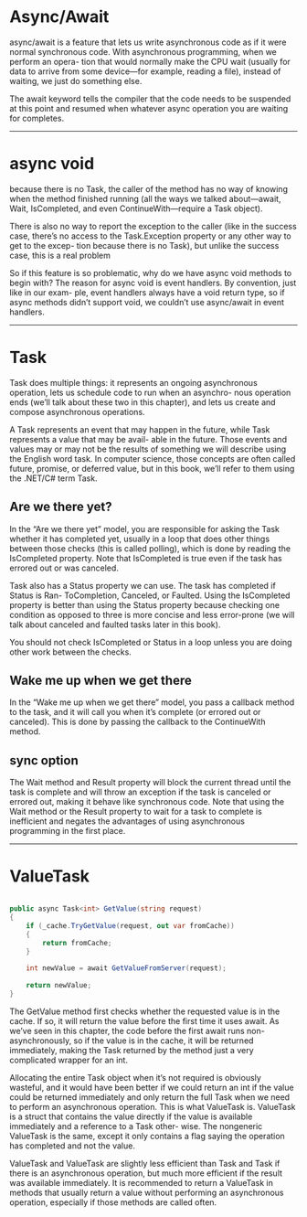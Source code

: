 # Async/Await

async/await is a feature that lets us write asynchronous code as if it were normal
synchronous code. With asynchronous programming, when we perform an opera-
tion that would normally make the CPU wait (usually for data to arrive from some
device—for example, reading a file), instead of waiting, we just do something else.

The await
keyword tells the compiler that the code needs to be suspended at this point and
resumed when whatever async operation you are waiting for completes.

---

# async void


because there is no Task, the caller of the method has no way of knowing when the method
finished running (all the ways we talked about—await, Wait, IsCompleted, and even
ContinueWith—require a Task object).

There is also no way to report the exception to the caller (like in the success case,
there’s no access to the Task.Exception property or any other way to get to the excep-
tion because there is no Task), but unlike the success case, this is a real problem

So if this feature is so problematic, why do we have async void methods to begin
with? The reason for async void is event handlers. By convention, just like in our exam-
ple, event handlers always have a void return type, so if async methods didn’t support
void, we couldn’t use async/await in event handlers.

---

# Task

Task does multiple things: it represents
an ongoing asynchronous operation, lets us schedule code to run when an asynchro-
nous operation ends (we’ll talk about these two in this chapter), and lets us create and
compose asynchronous operations.

A Task represents an
event that may happen in the future, while Task<T> represents a value that may be avail-
able in the future. Those events and values may or may not be the results of something
we will describe using the English word task. In computer science, those concepts are
often called future, promise, or deferred value, but in this book, we’ll refer to them using
the .NET/C# term Task.

## Are we there yet?

In the “Are we there yet” model, you are responsible for asking the Task whether
it has completed yet, usually in a loop that does other things between those checks
(this is called polling), which is done by reading the IsCompleted property. Note that
IsCompleted is true even if the task has errored out or was canceled.

Task also has a Status property we can use. The task has completed if Status is Ran-
ToCompletion, Canceled, or Faulted. Using the IsCompleted property is better than
using the Status property because checking one condition as opposed to three is more
concise and less error-prone (we will talk about canceled and faulted tasks later in this
book).

You should not check IsCompleted or Status in a loop unless you are doing other
work between the checks. 

## Wake me up when we get there

In the “Wake me up when we get there” model, you pass a callback method to the task,
and it will call you when it’s complete (or errored out or canceled). This is done by
passing the callback to the ContinueWith method.

## sync option

The Wait method and Result property will block
the current thread until the task is complete and will throw an exception if the task
is canceled or errored out, making it behave like synchronous code. Note that using
the Wait method or the Result property to wait for a task to complete is inefficient
and negates the advantages of using asynchronous programming in the first place.

---

# ValueTask

```csharp

public async Task<int> GetValue(string request)
{
    if (_cache.TryGetValue(request, out var fromCache))
    {
        return fromCache;
    }
    
    int newValue = await GetValueFromServer(request);
        
    return newValue;
}

```

The GetValue method first checks whether the requested value is in the cache. If so,
it will return the value before the first time it uses await. As we’ve seen in this chapter,
the code before the first await runs non-asynchronously, so if the value is in the cache,
it will be returned immediately, making the Task<int> returned by the method just a
very complicated wrapper for an int.

Allocating the entire Task<int> object when it’s not required is obviously wasteful,
and it would have been better if we could return an int if the value could be returned
immediately and only return the full Task when we need to perform an asynchronous
operation. This is what ValueTask<T> is. ValueTask<T> is a struct that contains the
value directly if the value is available immediately and a reference to a Task<T> other-
wise. The nongeneric ValueTask is the same, except it only contains a flag saying the
operation has completed and not the value.

ValueTask and ValueTask<T> are slightly less efficient than Task and Task<T> if
there is an asynchronous operation, but much more efficient if the result was available
immediately. It is recommended to return a ValueTask in methods that usually return
a value without performing an asynchronous operation, especially if those methods are
called often.